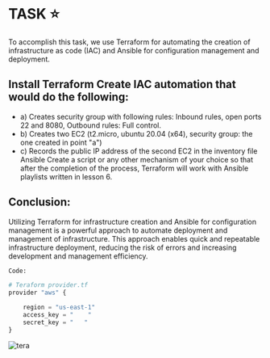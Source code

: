 # TASK :star:


To accomplish this task, we use Terraform for automating the creation of infrastructure as code (IAC) and Ansible for configuration management and deployment.
## Install Terraform Create IAC automation that would do the following: 
- a) Creates security group with following rules: Inbound rules, open ports 22 and 8080, Outbound rules: Full control.
- b) Creates two EC2 (t2.micro, ubuntu 20.04 (x64), security group: the one created in point "a")
- c) Records the public IP address of the second EC2 in the inventory file Ansible Create a script or any other mechanism of your choice so that after the completion of the process, Terraform will work with Ansible playlists written in lesson 6.

## Conclusion:
Utilizing Terraform for infrastructure creation and Ansible for configuration management is a powerful approach to automate deployment and management of infrastructure. This approach enables quick and repeatable infrastructure deployment, reducing the risk of errors and increasing development and management efficiency.


```python
Code:

# Teraform provider.tf
provider "aws" {

    region = "us-east-1"
    access_key = "    "
    secret_key = "   "
}
```
![tera](https://boxboat.com/2020/02/04/writing-a-custom-terraform-provider/featured.png)
